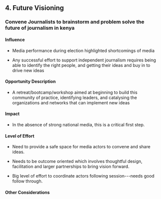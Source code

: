 ## 4. Future Visioning

### Convene Journalists to brainstorm and problem solve the future of journalism in kenya

#### Influence

-   Media performance during election highlighted shortcomings of media

-   Any successful effort to support independent journalism requires being able to identify the right people, and getting their ideas and buy in to drive new ideas

#### Opportunity Description

-   A retreat/bootcamp/workshop aimed at beginning to build this community of practice, identifying leaders, and catalysing the organizations and networks that can implement new ideas

#### Impact

-   In the absence of strong national media, this is a critical first step.

#### Level of Effort

-   Need to provide a safe space for media actors to convene and share ideas.

-   Needs to be outcome oriented which involves thoughtful design, facilitation and larger partnerships to bring vision forward.

-   Big level of effort to coordinate actors following session---needs good follow through.

#### Other Considerations
